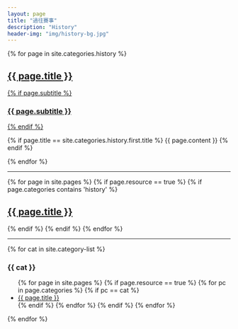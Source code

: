 ```yaml
---
layout: page
title: "過往賽事"
description: "History"
header-img: "img/history-bg.jpg"
---
```


{% for page in site.categories.history %}
  <div class="post-preview">
    <a href="{{ page.url | prepend: page.baseurl }}">
      <h2 class="page-title">
        {{ page.title }}
      </h2>
      {% if page.subtitle %}
        <h3 class="post-subtitle">
          {{ page.subtitle }}
        </h3>
      {% endif %}
    </a>
    <p/>
    {% if page.title == site.categories.history.first.title %}
      {{ page.content }}
    {% endif %}
  </div>
{% endfor %}

------------------------------------------------

{% for page in site.pages %}
  {% if page.resource == true %}
    {% if page.categories contains 'history' %}
      <div class="post-preview">
        <a href="{{ page.url }}">
          <h2 class="page-title">
            {{ page.title }}
          </h2>
        </a>
      </div>
    {% endif %}
  {% endif %}
{% endfor %}

----------------------------

{% for cat in site.category-list %}
### {{ cat }}
<ul>
  {% for page in site.pages %}
    {% if page.resource == true %}
      {% for pc in page.categories %}
        {% if pc == cat %}
          <li><a href="{{ page.url }}">{{ page.title }}</a></li>
        {% endif %}   <!-- cat-match-p -->
      {% endfor %}  <!-- page-category -->
    {% endif %}   <!-- resource-p -->
  {% endfor %}  <!-- page -->
</ul>
{% endfor %}  <!-- cat -->
